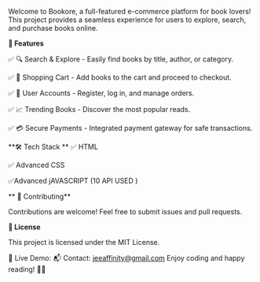Welcome to Bookore, a full-featured e-commerce platform for book lovers! This project provides a seamless experience for users to explore, search, and purchase books online.

**🚀 Features**

 ✅ 🔍 Search & Explore - Easily find books by title, author, or category.

 ✅ 🛒 Shopping Cart - Add books to the cart and proceed to checkout.

 ✅ 👤 User Accounts - Register, log in, and manage orders.

 ✅ 📈 Trending Books - Discover the most popular reads.

 ✅ 💳 Secure Payments - Integrated payment gateway for safe transactions.

 **🛠️ Tech Stack **
 ✅ HTML
 
 ✅ Advanced CSS 
 
 ✅Advanced jAVASCRIPT (10 API USED )

** 🤝 Contributing**

Contributions are welcome! Feel free to submit issues and pull requests.

**📄 License**

This project is licensed under the MIT License.

🔗 Live Demo: 
📬 Contact: jeeaffinity@gmail.com
Enjoy coding and happy reading! 📖✨   




 
 
